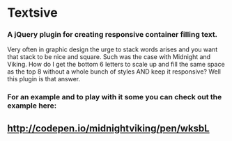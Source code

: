 Textsive
========

### A jQuery plugin for creating responsive container filling text.

Very often in graphic design the urge to stack words arises and you want that stack to be nice and square. Such was the case with Midnight and Viking. How do I get the bottom 6 letters to scale up and fill the same space as the top 8 without a whole bunch of styles AND keep it responsive? Well this plugin is that answer. 

### For an example and to play with it some you can check out the example here:
## http://codepen.io/midnightviking/pen/wksbL
